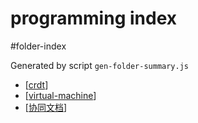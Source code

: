 programming index
===
#folder-index

Generated by script `gen-folder-summary.js`

- [[crdt]]
- [[virtual-machine]]
- [[协同文档]]
<!-- end-generated -->
    
    
    
    
    
    
    
    


[//begin]: # "Autogenerated link references for markdown compatibility"
[crdt]: programming/crdt "CRDT Conflict-free replicated data type"
[virtual-machine]: programming/virtual-machine "Virtual Machine"
[协同文档]: programming/协同文档 "协同文档 - Collaborative Editing Documents"
[//end]: # "Autogenerated link references"